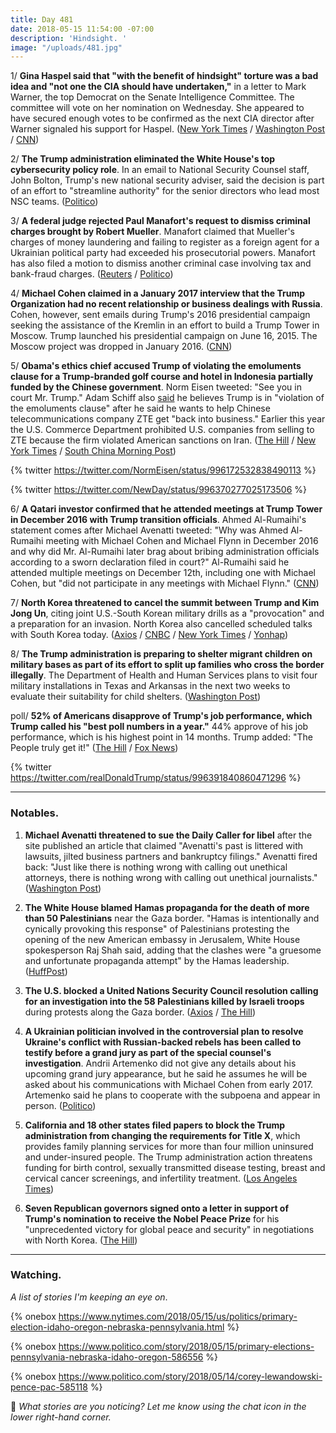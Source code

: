 ```yaml
---
title: Day 481
date: 2018-05-15 11:54:00 -07:00
description: 'Hindsight. '
image: "/uploads/481.jpg"
---
```


1/ **Gina Haspel said that "with the benefit of hindsight" torture was a bad idea and "not one the CIA should have undertaken,"** in a letter to Mark Warner, the top Democrat on the Senate Intelligence Committee. The committee will vote on her nomination on Wednesday. She appeared to have secured enough votes to be confirmed as the next CIA director after Warner signaled his support for Haspel. ([New York Times](https://www.nytimes.com/2018/05/15/us/politics/gina-haspel-cia-torture-letter-senate.html) / [Washington Post](https://www.washingtonpost.com/world/national-security/nominee-to-head-cia-says-agencys-post-911-interrogation-program-should-not-have-been-started/2018/05/15/a5a70142-5850-11e8-8836-a4a123c359ab_story.html) / [CNN](https://www.cnn.com/2018/05/15/politics/gina-haspel-mark-warner-letter/index.html))

2/ **The Trump administration eliminated the White House's top cybersecurity policy role**. In an email to National Security Counsel staff, John Bolton, Trump's new national security adviser, said the decision is part of an effort to "streamline authority" for the senior directors who lead most NSC teams. ([Politico](https://www.politico.com/story/2018/05/15/white-house-eliminates-cyber-adviser-post-542916))

3/ **A federal judge rejected Paul Manafort's request to dismiss criminal charges brought by Robert Mueller**. Manafort claimed that Mueller's charges of money laundering and failing to register as a foreign agent for a Ukrainian political party had exceeded his prosecutorial powers. Manafort has also filed a motion to dismiss another criminal case involving tax and bank-fraud charges. ([Reuters](https://www.reuters.com/article/us-usa-trump-russia/judge-refuses-to-dismiss-ex-trump-campaign-aide-manaforts-criminal-case-idUSKCN1IG3A5) / [Politico](https://www.politico.com/story/2018/05/15/manafort-mueller-indictment-590215))

4/ **Michael Cohen claimed in a January 2017 interview that the Trump Organization had no recent relationship or business dealings with Russia**. Cohen, however, sent emails during Trump's 2016 presidential campaign seeking the assistance of the Kremlin in an effort to build a Trump Tower in Moscow. Trump launched his presidential campaign on June 16, 2015. The Moscow project was dropped in January 2016. ([CNN](https://www.cnn.com/2018/05/15/politics/kfile-michael-cohen-russia-claim/index.html))

5/ **Obama's ethics chief accused Trump of violating the emoluments clause for a Trump-branded golf course and hotel in Indonesia partially funded by the Chinese government**. Norm Eisen tweeted: "See you in court Mr. Trump." Adam Schiff also [said](http://thehill.com/homenews/house/387723-schiff-trump-deal-with-zte-a-violation-of-the-emoluments-clause) he believes Trump is in "violation of the emoluments clause" after he said he wants to help Chinese telecommunications company ZTE get "back into business." Earlier this year the U.S. Commerce Department prohibited U.S. companies from selling to ZTE because the firm violated American sanctions on Iran. ([The Hill](http://thehill.com/homenews/administration/387699-obama-ethics-chief-accuses-trump-of-violating-emoluments-clause) / [New York Times](https://www.nytimes.com/2018/05/15/world/asia/trump-hotel-china-indonesia.html) / [South China Morning Post](http://www.scmp.com/news/asia/southeast-asia/article/2145808/trump-indonesia-project-latest-stop-chinas-belt-and-road))

{% twitter https://twitter.com/NormEisen/status/996172532838490113 %}

{% twitter https://twitter.com/NewDay/status/996370277025173506 %}

6/ **A Qatari investor confirmed that he attended meetings at Trump Tower in December 2016 with Trump transition officials**. Ahmed Al-Rumaihi's statement comes after Michael Avenatti tweeted: "Why was Ahmed Al-Rumaihi meeting with Michael Cohen and Michael Flynn in December 2016 and why did Mr. Al-Rumaihi later brag about bribing administration officials according to a sworn declaration filed in court?" Al-Rumaihi said he attended multiple meetings on December 12th, including one with Michael Cohen, but "did not participate in any meetings with Michael Flynn." ([CNN](https://www.cnn.com/2018/05/15/politics/qatari-investor-trump-tower-meetings-2016/index.html))

7/ **North Korea threatened to cancel the summit between Trump and Kim Jong Un**, citing joint U.S.-South Korean military drills as a "provocation" and a preparation for an invasion. North Korea also cancelled scheduled talks with South Korea today. ([Axios](https://www.axios.com/north-korea-threatens-to-cancel-trump-summit-f9eee700-97b4-4e68-9ccc-68d2745dd701.html) / [CNBC](https://www.cnbc.com/2018/05/15/north-korea-cancels-scheduled-meeting-with-south-korea-reports.html) / [New York Times](https://www.nytimes.com/2018/05/15/world/asia/north-korea-postpones-talks.html) / [Yonhap](http://english.yonhapnews.co.kr/news/2018/05/16/0200000000AEN20180516000500315.html))

8/ **The Trump administration is preparing to shelter migrant children on military bases as part of its effort to split up families who cross the border illegally**. The Department of Health and Human Services plans to visit four military installations in Texas and Arkansas in the next two weeks to evaluate their suitability for child shelters. ([Washington Post](https://www.washingtonpost.com/world/national-security/trump-administration-preparing-to-shelter-migrant-children-on-military-bases/2018/05/15/f8103356-584e-11e8-b656-a5f8c2a9295d_story.html))

poll/ **52% of Americans disapprove of Trump's job performance, which Trump called his "best poll numbers in a year."** 44% approve of his job performance, which is his highest point in 14 months. Trump added: "The People truly get it!" ([The Hill](http://thehill.com/homenews/administration/387731-trump-touts-poll-numbers-despite-made-up-stories-mueller-probe) / [Fox News](http://www.foxnews.com/politics/2018/05/14/trumps-rising-approval-rating-scrambles-dems-midterm-strategy.html))

{% twitter https://twitter.com/realDonaldTrump/status/996391840860471296 %}

---

### Notables.

1. **Michael Avenatti threatened to sue the Daily Caller for libel** after the site published an article that claimed "Avenatti's past is littered with lawsuits, jilted business partners and bankruptcy filings." Avenatti fired back: "Just like there is nothing wrong with calling out unethical attorneys, there is nothing wrong with calling out unethical journalists."  ([Washington Post](https://www.washingtonpost.com/news/the-fix/wp/2018/05/14/michael-avenatti-doubles-down-on-his-threat-to-sue-the-daily-caller/?utm_term=.e75248f52b44))

2. **The White House blamed Hamas propaganda for the death of more than 50 Palestinians** near the Gaza border. "Hamas is intentionally and cynically provoking this response" of Palestinians protesting the opening of the new American embassy in Jerusalem, White House spokesperson Raj Shah said, adding that the clashes were "a gruesome and unfortunate propaganda attempt" by the Hamas leadership. ([HuffPost](https://www.huffingtonpost.com/entry/white-house-gaza-protests-hamas_us_5afa854ae4b09a94524b958c))

3. **The U.S. blocked a United Nations Security Council resolution calling for an investigation into the 58 Palestinians killed by Israeli troops** during protests along the Gaza border. ([Axios](https://www.axios.com/trump-administration-israel-hamas-violence-investigation-53d5a1c8-1554-4422-89d9-690fb6b610cb.html) / [The Hill](http://thehill.com/homenews/administration/387718-us-blocks-adoption-of-un-security-council-statement-calling-for-probe))

4. **A Ukrainian politician involved in the controversial plan to resolve Ukraine's conflict with Russian-backed rebels has been called to testify before a grand jury as part of the special counsel's investigation**. Andrii Artemenko did not give any details about his upcoming grand jury appearance, but he said he assumes he will be asked about his communications with Michael Cohen from early 2017. Artemenko said he plans to cooperate with the subpoena and appear in person. ([Politico](https://www.politico.com/story/2018/05/14/mueller-probe-ukraine-peace-plan-585653))

5. **California and 18 other states filed papers to block the Trump administration from changing the requirements for Title X**, which provides family planning services for more than four million uninsured and under-insured people. The Trump administration action threatens funding for birth control, sexually transmitted disease testing, breast and cervical cancer screenings, and infertility treatment. ([Los Angeles Times](http://www.latimes.com/politics/essential/la-pol-ca-essential-politics-may-2018-california-leads-states-in-seeking-to-1526406185-htmlstory.html))

6. **Seven Republican governors signed onto a letter in support of Trump's nomination to receive the Nobel Peace Prize** for his "unprecedented victory for global peace and security" in negotiations with North Korea. ([The Hill](http://thehill.com/homenews/state-watch/387766-gop-governors-sign-letter-supporting-nobel-peace-prize-for-trump))

---

### Watching.

*A list of stories I'm keeping an eye on*.

{% onebox  https://www.nytimes.com/2018/05/15/us/politics/primary-election-idaho-oregon-nebraska-pennsylvania.html %}

{% onebox https://www.politico.com/story/2018/05/15/primary-elections-pennsylvania-nebraska-idaho-oregon-586556 %}

{% onebox https://www.politico.com/story/2018/05/14/corey-lewandowski-pence-pac-585118 %}

💬 *What stories are you noticing? Let me know using the chat icon in the lower right-hand corner.*